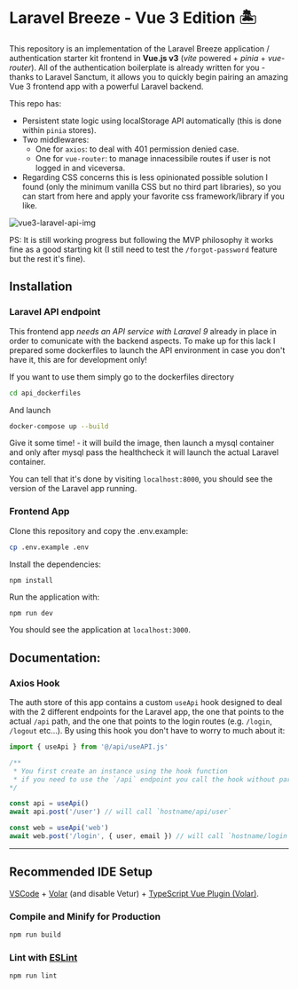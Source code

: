 # Laravel Breeze - Vue 3 Edition 🏝️

This repository is an implementation of the Laravel Breeze application / authentication starter kit frontend in **Vue.js v3** (*vite* powered + *pinia* + *vue-router*). All of the authentication boilerplate is already written for you - thanks to Laravel Sanctum, it allows you to quickly begin pairing an amazing Vue 3 frontend app with a powerful Laravel backend.

This repo has:
- Persistent state logic using localStorage API automatically (this is done within `pinia` stores). 
- Two middlewares:
	- One for `axios`: to deal with 401 permission denied case.
	- One for `vue-router`: to manage innacessibile routes if user is not logged in and viceversa.
- Regarding CSS concerns this is less opinionated possible solution I found (only the minimum vanilla CSS but no third part libraries), so you can start from here and apply your favorite css framework/library if you like.

![vue3-laravel-api-img](https://user-images.githubusercontent.com/22715417/161379302-780a3224-e121-4644-a017-8faf3b45d950.png)

PS: It is still working progress but following the MVP philosophy it works fine as a good starting kit (I still need to test the `/forgot-password` feature but the rest it's fine).

## Installation

### Laravel API endpoint

This frontend app *needs an API service with Laravel 9* already in place in order to comunicate with the backend aspects. 
To make up for this lack I prepared some dockerfiles to launch the API environment in case you don't have it, this are for development only!

If you want to use them simply go to the dockerfiles directory
```bash
cd api_dockerfiles
```
And launch 
```bash
docker-compose up --build
```

Give it some time! - it will build the image, then launch a mysql container and only after mysql pass the healthcheck it will launch the actual Laravel container. 

You can tell that it's done by visiting `localhost:8000`, you should see the version of the Laravel app running.  

### Frontend App

Clone this repository and copy the .env.example:
```bash
cp .env.example .env
```
Install the dependencies: 
```bash
npm install
```
Run the application with:
```
npm run dev
```

You should see the application at `localhost:3000`.

## Documentation: 

### Axios Hook

The auth store of this app contains a custom `useApi` hook designed to deal with the 2 different endpoints for the Laravel app, the one that points to the actual `/api` path, and the one that points to the login routes (e.g. `/login`, `/logout` etc...). By using this hook you don't have to worry to much about it:

```javascript 
import { useApi } from '@/api/useAPI.js'

/**
 * You first create an instance using the hook function 
 * if you need to use the `/api` endpoint you call the hook without params. Otherwise pass the 'web' argument
*/

const api = useApi() 
await api.post('/user') // will call `hostname/api/user` 

const web = useApi('web') 
await web.post('/login', { user, email }) // will call `hostname/login`
```



--- 

## Recommended IDE Setup

[VSCode](https://code.visualstudio.com/) + [Volar](https://marketplace.visualstudio.com/items?itemName=johnsoncodehk.volar) (and disable Vetur) + [TypeScript Vue Plugin (Volar)](https://marketplace.visualstudio.com/items?itemName=johnsoncodehk.vscode-typescript-vue-plugin).

### Compile and Minify for Production

```sh
npm run build
```

### Lint with [ESLint](https://eslint.org/)

```sh
npm run lint
```
